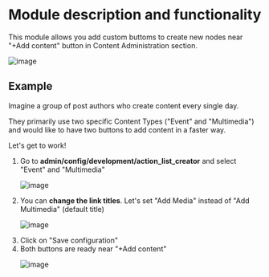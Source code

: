 <h1>Module description and functionality</h1>
<p>This module allows you add custom buttoms to create new nodes near "+Add content" button in Content Administration section.</p> 

![image](https://github.com/user-attachments/assets/f4d85849-ceb1-47a1-9c7b-2a5a24f7c9a3)
<h2>Example</h2>
<p>Imagine a group of post authors who create content every single day.</p> 
<p>They primarily use two specific Content Types ("Event" and "Multimedia") and would like to have two buttons to add content in a faster way.</p> 
<p>Let's get to work!</p>
<ol>
  <li>Go to <b>admin/config/development/action_list_creator</b> and select "Event" and "Multimedia"</li>
  
  ![image](https://github.com/user-attachments/assets/96bcea43-c9d5-4bce-9397-0f3b682648f2)

  <li>You can <b>change the link titles</b>. Let's set "Add Media" instead of "Add Multimedia" (default title)</li>

  ![image](https://github.com/user-attachments/assets/d4835ced-c946-4abb-a210-5460ff70497f)
  
  <li>Click on "Save configuration"</li>
  
  <li>Both buttons are ready near "+Add content"</li>

  ![image](https://github.com/user-attachments/assets/b378bf92-3b54-4513-8179-91b95ebc8928)

</ol>
